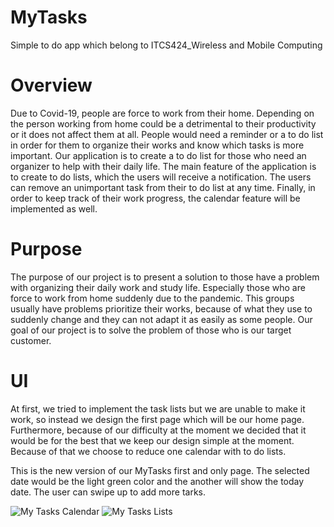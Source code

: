 # MyTasks

Simple to do app which belong to ITCS424_Wireless and Mobile Computing

# Overview

Due to Covid-19, people are force to work from their home. Depending on the person working from home could be a detrimental to their productivity or it does not affect them at all. People would need a reminder or a to do list in order for them to organize their works and know which tasks is more important. Our application is to create a to do list for those who need an organizer to help with their daily life. The main feature of the application is to create to do lists, which the users will receive a notification. The users can remove an unimportant task from their to do list at any time. Finally, in order to keep track of their work progress, the calendar feature will be implemented as well.

# Purpose

The purpose of our project is to present a solution to those have a problem with organizing their daily work and study life. Especially those who are force to work from home suddenly due to the pandemic. This groups usually have problems prioritize their works, because of what they use to suddenly change and they can not adapt it as easily as some people. Our goal of our project is to solve the problem of those who is our target customer.

# UI

At first, we tried to implement the task lists but we are unable to make it work, so instead we design the first page which will be our home page. Furthermore, because of our difficulty at the moment we decided that it would be for the best that we keep our design simple at the moment. Because of that we choose to reduce one calendar with to do lists.

This is the new version of our MyTasks first and only page. The selected date would be the light green color and the another will show the today date. 
The user can swipe up to add more tarks. 

<img src="https://github.com/milkzu/MyTasks/blob/main/ui1.JPG" alt="My Tasks Calendar">


<img src="https://github.com/milkzu/MyTasks/blob/main/ui2.JPG" alt="My Tasks Lists">
